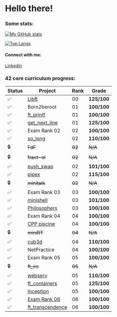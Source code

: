 # **Hello there!**

### **Some stats:**
[![My GitHub stats](https://github-readme-stats.vercel.app/api?username=ameschmeems&theme=dark)](https://github.com/anuraghazra/github-readme-stats)

[![Top Langs](https://github-readme-stats.vercel.app/api/top-langs/?username=ameschmeems&layout=compact&theme=dark)](https://github.com/anuraghazra/github-readme-stats)

#### **Connect with me:**
[LinkedIn](https://www.linkedin.com/in/kacper-pucylo-97b2b2230/)

### **42 core curriculum progress:**
Status | Project | Rank | Grade
------ | ------- | ---- | -----
:white_check_mark: | [Libft](https://github.com/ameschmeems/libft) | 00 |**125/100**
:white_check_mark: | Born2beroot | 01 | **100/100**
:white_check_mark: | [ft_printf](https://github.com/ameschmeems/ft_printf) | 01 | **100/100**
:white_check_mark: | [get_next_line](https://github.com/ameschmeems/get_next_line) | 01 | **125/100**
:white_check_mark: | Exam Rank 02 | 02 | **100/100**
:white_check_mark: | [so_long](https://github.com/ameschmeems/so_long) | 02 | **110/100**
:lock: | ~~FdF~~ | ~~02~~ | ~~N/A~~
:lock: | ~~fract-ol~~ | ~~02~~ | ~~N/A~~
:white_check_mark: | [push_swap](https://github.com/ameschmeems/push_swap) | 02 | **101/100**
✅ | [pipex](https://github.com/ameschmeems/pipex) | 02 | **115/100**
:lock: | ~~minitalk~~ | ~~02~~ | ~~N/A~~
✅ | Exam Rank 03 | 03 | **100/100**
✅ | [minishell](https://github.com/ameschmeems/minishell) | 03 | **101/100**
✅ | [Philosophers](https://github.com/ameschmeems/philosophers/tree/master/philo) | 03 | **100/100**
✅ | Exam Rank 04 | 04 | **100/100**
✅ | [CPP piscine](https://github.com/ameschmeems/cpp) | 04 | **100/100**
:lock: | ~~miniRT~~ | ~~04~~ | ~~N/A~~
✅ | [cub3d](https://github.com/ameschmeems/cub3d) | 04 | **110/100**
✅ | NetPractice | 04 | **100/100**
✅ | Exam Rank 05 | 05 | **100/100**
:lock: | ~~ft_irc~~ | ~~05~~ | ~~N/A~~
✅ | [webserv](https://github.com/ameschmeems/webserv) | 05 | **110/100**
✅ | [ft_containers](https://github.com/ameschmeems/ft_containers)| 05 | **125/100**
✅ | [Inception](https://github.com/ameschmeems/inception) | 05 | **100/100**
:white_check_mark: | [Exam Rank 06](https://github.com/ameschmeems/exam_rank_06) | 06 | **100/100**
✅ | [ft_transcendence](https://github.com/ameschmeems/ft_transcendence) | 06 | **100/100**

